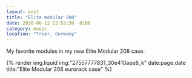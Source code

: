 ```yaml
---
layout: post
title: "Elite modular 208"
date: 2016-06-12 22:52:39 -0100
category: music
location: "Trier, Germany"
---
```


My favorite modules in my new Elite Modular 208 case.

{% render img.liquid img:"27557777831_30e410aee8_k" date:page.date title:"Elite Modular 208 eurorack case" %}

